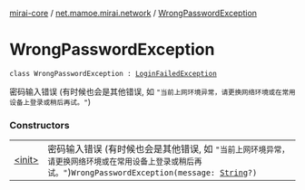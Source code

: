 [mirai-core](../../index.md) / [net.mamoe.mirai.network](../index.md) / [WrongPasswordException](./index.md)

# WrongPasswordException

`class WrongPasswordException : `[`LoginFailedException`](../-login-failed-exception/index.md)

密码输入错误 (有时候也会是其他错误, 如 `"当前上网环境异常，请更换网络环境或在常用设备上登录或稍后再试。"`)

### Constructors
|||
|:----------------------------------------------------------------------------------------|:---------------------------------------------------------------------------------------------------------------------------------------------------------------------------------------------------------|
| [&lt;init&gt;](-init-.md) | 密码输入错误 (有时候也会是其他错误, 如 `"当前上网环境异常，请更换网络环境或在常用设备上登录或稍后再试。"`)`WrongPasswordException(message: `[`String`](https://kotlinlang.org/api/latest/jvm/stdlib/kotlin/-string/index.html)`?)` |

